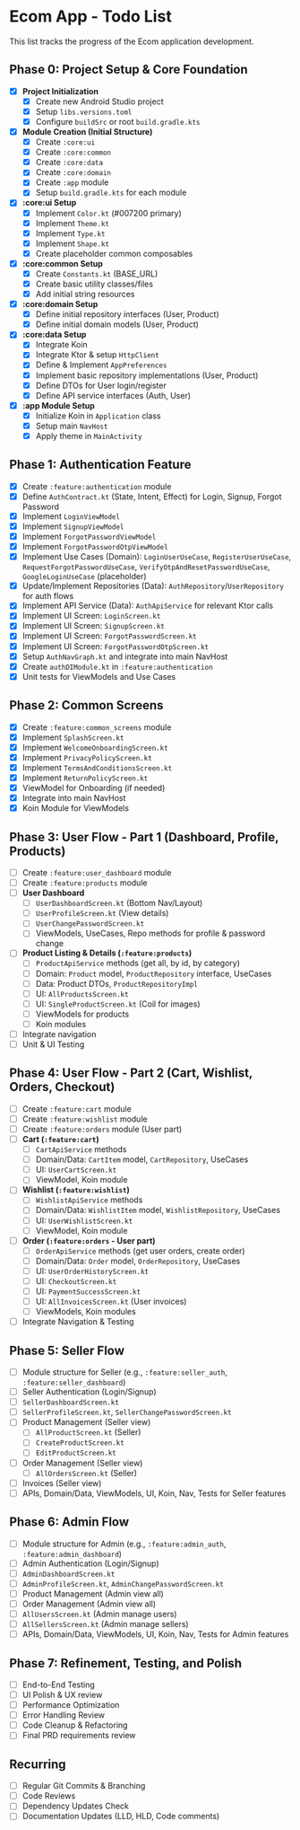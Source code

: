 # Ecom App - Todo List

This list tracks the progress of the Ecom application development. 

## Phase 0: Project Setup & Core Foundation
- [X] **Project Initialization**
    - [X] Create new Android Studio project
    - [X] Setup `libs.versions.toml`
    - [X] Configure `buildSrc` or root `build.gradle.kts`
- [X] **Module Creation (Initial Structure)**
    - [X] Create `:core:ui`
    - [X] Create `:core:common`
    - [X] Create `:core:data`
    - [X] Create `:core:domain`
    - [X] Create `:app` module
    - [X] Setup `build.gradle.kts` for each module
- [X] **:core:ui Setup**
    - [X] Implement `Color.kt` (#007200 primary)
    - [X] Implement `Theme.kt`
    - [X] Implement `Type.kt`
    - [X] Implement `Shape.kt`
    - [X] Create placeholder common composables
- [X] **:core:common Setup**
    - [X] Create `Constants.kt` (BASE_URL)
    - [X] Create basic utility classes/files
    - [X] Add initial string resources
- [X] **:core:domain Setup**
    - [X] Define initial repository interfaces (User, Product)
    - [X] Define initial domain models (User, Product)
- [X] **:core:data Setup**
    - [X] Integrate Koin
    - [X] Integrate Ktor & setup `HttpClient`
    - [X] Define & Implement `AppPreferences`
    - [X] Implement basic repository implementations (User, Product)
    - [X] Define DTOs for User login/register
    - [X] Define API service interfaces (Auth, User)
- [X] **:app Module Setup**
    - [X] Initialize Koin in `Application` class
    - [X] Setup main `NavHost`
    - [X] Apply theme in `MainActivity`

## Phase 1: Authentication Feature
- [X] Create `:feature:authentication` module
- [X] Define `AuthContract.kt` (State, Intent, Effect) for Login, Signup, Forgot Password
- [X] Implement `LoginViewModel`
- [X] Implement `SignupViewModel`
- [X] Implement `ForgotPasswordViewModel`
- [X] Implement `ForgotPasswordOtpViewModel`
- [X] Implement Use Cases (Domain): `LoginUserUseCase`, `RegisterUserUseCase`, `RequestForgotPasswordUseCase`, `VerifyOtpAndResetPasswordUseCase`, `GoogleLoginUseCase` (placeholder)
- [X] Update/Implement Repositories (Data): `AuthRepository`/`UserRepository` for auth flows
- [X] Implement API Service (Data): `AuthApiService` for relevant Ktor calls
- [X] Implement UI Screen: `LoginScreen.kt`
- [X] Implement UI Screen: `SignupScreen.kt`
- [X] Implement UI Screen: `ForgotPasswordScreen.kt`
- [X] Implement UI Screen: `ForgotPasswordOtpScreen.kt`
- [X] Setup `AuthNavGraph.kt` and integrate into main NavHost
- [X] Create `authDIModule.kt` in `:feature:authentication`
- [X] Unit tests for ViewModels and Use Cases

## Phase 2: Common Screens
- [X] Create `:feature:common_screens` module
- [X] Implement `SplashScreen.kt`
- [X] Implement `WelcomeOnboardingScreen.kt`
- [X] Implement `PrivacyPolicyScreen.kt`
- [X] Implement `TermsAndConditionsScreen.kt`
- [X] Implement `ReturnPolicyScreen.kt`
- [X] ViewModel for Onboarding (if needed)
- [X] Integrate into main NavHost
- [X] Koin Module for ViewModels

## Phase 3: User Flow - Part 1 (Dashboard, Profile, Products)
- [ ] Create `:feature:user_dashboard` module
- [ ] Create `:feature:products` module
- [ ] **User Dashboard**
    - [ ] `UserDashboardScreen.kt` (Bottom Nav/Layout)
    - [ ] `UserProfileScreen.kt` (View details)
    - [ ] `UserChangePasswordScreen.kt`
    - [ ] ViewModels, UseCases, Repo methods for profile & password change
- [ ] **Product Listing & Details (`:feature:products`)**
    - [ ] `ProductApiService` methods (get all, by id, by category)
    - [ ] Domain: `Product` model, `ProductRepository` interface, UseCases
    - [ ] Data: Product DTOs, `ProductRepositoryImpl`
    - [ ] UI: `AllProductsScreen.kt`
    - [ ] UI: `SingleProductScreen.kt` (Coil for images)
    - [ ] ViewModels for products
    - [ ] Koin modules
- [ ] Integrate navigation
- [ ] Unit & UI Testing

## Phase 4: User Flow - Part 2 (Cart, Wishlist, Orders, Checkout)
- [ ] Create `:feature:cart` module
- [ ] Create `:feature:wishlist` module
- [ ] Create `:feature:orders` module (User part)
- [ ] **Cart (`:feature:cart`)**
    - [ ] `CartApiService` methods
    - [ ] Domain/Data: `CartItem` model, `CartRepository`, UseCases
    - [ ] UI: `UserCartScreen.kt`
    - [ ] ViewModel, Koin module
- [ ] **Wishlist (`:feature:wishlist`)**
    - [ ] `WishlistApiService` methods
    - [ ] Domain/Data: `WishlistItem` model, `WishlistRepository`, UseCases
    - [ ] UI: `UserWishlistScreen.kt`
    - [ ] ViewModel, Koin module
- [ ] **Order (`:feature:orders` - User part)**
    - [ ] `OrderApiService` methods (get user orders, create order)
    - [ ] Domain/Data: `Order` model, `OrderRepository`, UseCases
    - [ ] UI: `UserOrderHistoryScreen.kt`
    - [ ] UI: `CheckoutScreen.kt`
    - [ ] UI: `PaymentSuccessScreen.kt`
    - [ ] UI: `AllInvoicesScreen.kt` (User invoices)
    - [ ] ViewModels, Koin modules
- [ ] Integrate Navigation & Testing

## Phase 5: Seller Flow
- [ ] Module structure for Seller (e.g., `:feature:seller_auth`, `:feature:seller_dashboard`)
- [ ] Seller Authentication (Login/Signup)
- [ ] `SellerDashboardScreen.kt`
- [ ] `SellerProfileScreen.kt`, `SellerChangePasswordScreen.kt`
- [ ] Product Management (Seller view)
    - [ ] `AllProductScreen.kt` (Seller)
    - [ ] `CreateProductScreen.kt`
    - [ ] `EditProductScreen.kt`
- [ ] Order Management (Seller view)
    - [ ] `AllOrdersScreen.kt` (Seller)
- [ ] Invoices (Seller view)
- [ ] APIs, Domain/Data, ViewModels, UI, Koin, Nav, Tests for Seller features

## Phase 6: Admin Flow
- [ ] Module structure for Admin (e.g., `:feature:admin_auth`, `:feature:admin_dashboard`)
- [ ] Admin Authentication (Login/Signup)
- [ ] `AdminDashboardScreen.kt`
- [ ] `AdminProfileScreen.kt`, `AdminChangePasswordScreen.kt`
- [ ] Product Management (Admin view all)
- [ ] Order Management (Admin view all)
- [ ] `AllUsersScreen.kt` (Admin manage users)
- [ ] `AllSellersScreen.kt` (Admin manage sellers)
- [ ] APIs, Domain/Data, ViewModels, UI, Koin, Nav, Tests for Admin features

## Phase 7: Refinement, Testing, and Polish
- [ ] End-to-End Testing
- [ ] UI Polish & UX review
- [ ] Performance Optimization
- [ ] Error Handling Review
- [ ] Code Cleanup & Refactoring
- [ ] Final PRD requirements review

## Recurring
- [ ] Regular Git Commits & Branching
- [ ] Code Reviews
- [ ] Dependency Updates Check
- [ ] Documentation Updates (LLD, HLD, Code comments)
